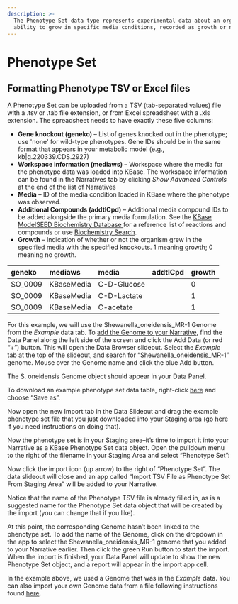 ```yaml
---
description: >-
  The Phenotype Set data type represents experimental data about an organism’s
  ability to grow in specific media conditions, recorded as growth or no growth.
---
```


# Phenotype Set

## **Formatting Phenotype TSV or Excel files**

A Phenotype Set can be uploaded from a TSV \(tab-separated values\) file with a .tsv or .tab file extension, or from Excel spreadsheet with a .xls extension. The spreadsheet needs to have exactly these five columns:

* **Gene knockout \(geneko\)** – List of genes knocked out in the phenotype; use 'none' for wild-type phenotypes. Gene IDs should be in the same format that appears in your metabolic model \(e.g., kb\|g.220339.CDS.2927\)
* **Workspace information \(mediaws\)** – Workspace where the media for the phenotype data was loaded into KBase. The workspace information can be found in the Narratives tab by clicking _Show Advanced Controls_ at the end of the list of Narratives
* **Media** – ID of the media condition loaded in KBase where the phenotype was observed.
* **Additional Compounds \(addtlCpd\)** – Additional media compound IDs to be added alongside the primary media formulation. See the [KBase ModelSEED Biochemistry Database ](https://github.com/ModelSEED/ModelSEEDDatabase/tree/v1.0/Biochemistry)for a reference list of reactions and compounds or use [Biochemistry Search](https://narrative.kbase.us/#biochem-search).
* **Growth** – Indication of whether or not the organism grew in the specified media with the specified knockouts. 1 meaning growth; 0 meaning no growth.

| geneko | mediaws | media | addtlCpd | growth |
| :--- | :--- | :--- | :--- | :--- |
| SO\_0009 | KBaseMedia | C-D-Glucose |  | 0 |
| SO\_0009 | KBaseMedia | C-D-Lactate |  | 1 |
| SO\_0009 | KBaseMedia | C-acetate |  | 1 |

For this example, we will use the Shewanella\_oneidensis\_MR-1 Genome from the _Example_ data tab. To [add the Genome to your Narrative](../../getting-started/narrative/add-data.md), find the Data Panel along the left side of the screen and click the Add Data \(or red “+”\) button. This will open the Data Browser slideout. Select the _Example_ tab at the top of the slideout, and search for “Shewanella\_oneidensis\_MR-1” genome. Mouse over the Genome name and click the blue Add button.

The S. oneidensis Genome object should appear in your Data Panel.

To download an example phenotype set data table, right-click [here](http://kbase.us/wp-content/uploads/2018/04/ExamplePhenotypeSet.tsv) and choose “Save as”.

Now open the new Import tab in the Data Slideout and drag the example phenotype set file that you just downloaded into your Staging area \(go [here](../../getting-started/narrative/add-data.md#uploading-data-from-external-sources) if you need instructions on doing that\).

Now the phenotype set is in your Staging area–it’s time to import it into your Narrative as a KBase Phenotype Set data object. Open the pulldown menu to the right of the filename in your Staging Area and select “Phenotype Set”:

Now click the import icon \(up arrow\) to the right of “Phenotype Set”. The data slideout will close and an app called “Import TSV File as Phenotype Set From Staging Area” will be added to your Narrative.

Notice that the name of the Phenotype TSV file is already filled in, as is a suggested name for the Phenotype Set data object that will be created by the import \(you can change that if you like\).

At this point, the corresponding Genome hasn’t been linked to the phenotype set. To add the name of the Genome, click on the dropdown in the app to select the Shewanella\_oneidensis\_MR-1 genome that you added to your Narrative earlier. Then click the green Run button to start the import. When the import is finished, your Data Panel will update to show the new Phenotype Set object, and a report will appear in the import app cell.

In the example above, we used a Genome that was in the _Example_ data. You can also import your own Genome data from a file following instructions found [here](genome.md).

